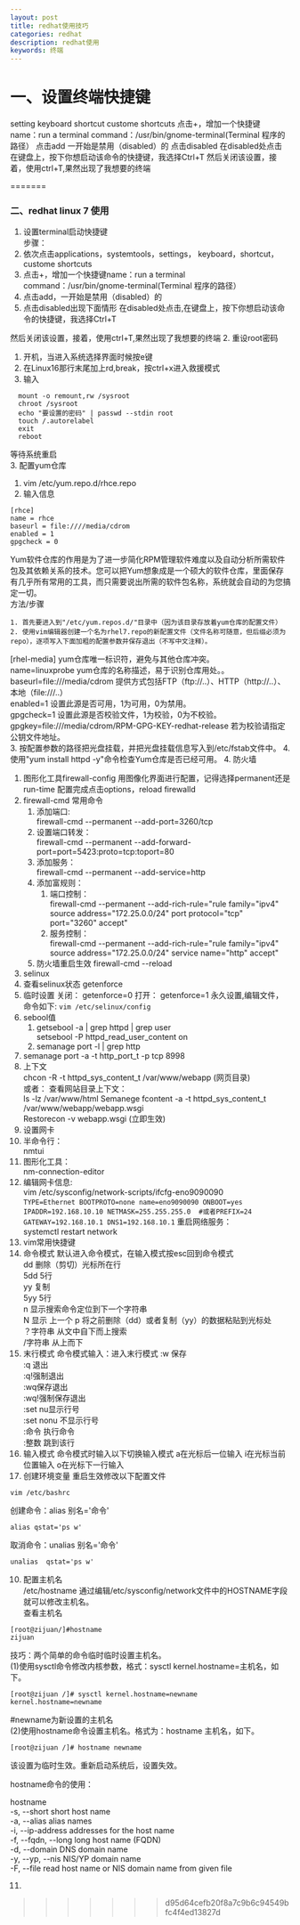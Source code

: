 ```yaml
---
layout: post
title: redhat使用技巧
categories: redhat
description: redhat使用
keywords: 终端
---
```


# 一、设置终端快捷键

setting keyboard
shortcut
custome shortcuts
点击+，增加一个快捷键
name：run a terminal
command：/usr/bin/gnome-terminal(Terminal 程序的路径）
  点击add
一开始是禁用（disabled）的
点击disabled
在disabled处点击
在键盘上，按下你想启动该命令的快捷键，我选择Ctrl+T
然后关闭该设置，接着，使用ctrl+T,果然出现了我想要的终端

=======

### 二、redhat linux 7 使用
1. 设置terminal启动快捷键  
步骤：
  1. 依次点击applications，systemtools，settings， keyboard，shortcut，custome shortcuts  
  2. 点击+，增加一个快捷键name：run a terminal
    command：/usr/bin/gnome-terminal(Terminal 程序的路径）
  3. 点击add，一开始是禁用（disabled）的
  4. 点击disabled出现下面情形
    在disabled处点击,在键盘上，按下你想启动该命令的快捷键，我选择Ctrl+T

  然后关闭该设置，接着，使用ctrl+T,果然出现了我想要的终端
2. 重设root密码

  1. 开机，当进入系统选择界面时候按e键
  2. 在Linux16那行末尾加上rd,break，按ctrl+x进入救援模式
  3. 输入
  ```
    mount -o remount,rw /sysroot
    chroot /sysroot
    echo "要设置的密码" | passwd --stdin root
    touch /.autorelabel
    exit
    reboot
  ```
  等待系统重启  
3. 配置yum仓库  
 1. vim /etc/yum.repo.d/rhce.repo
 2. 输入信息
 ```
 [rhce]
 name = rhce
 baseurl = file:////media/cdrom
 enabled = 1
 gpgcheck = 0
 ```
 Yum软件仓库的作用是为了进一步简化RPM管理软件难度以及自动分析所需软件包及其依赖关系的技术。您可以把Yum想象成是一个硕大的软件仓库，里面保存有几乎所有常用的工具，而只需要说出所需的软件包名称，系统就会自动的为您搞定一切。  
方法/步骤

    1. 首先要进入到"/etc/yum.repos.d/"目录中（因为该目录存放着yum仓库的配置文件）
    2. 使用vim编辑器创建一个名为rhel7.repo的新配置文件（文件名称可随意，但后缀必须为repo），逐项写入下面加粗的配置参数并保存退出（不写中文注释）。  
[rhel-media] yum仓库唯一标识符，避免与其他仓库冲突。    
name=linuxprobe yum仓库的名称描述，易于识别仓库用处。。    
baseurl=file:///media/cdrom 提供方式包括FTP（ftp://..）、HTTP（http://..）、本地（file:///..）  
enabled=1 设置此源是否可用，1为可用，0为禁用。  
gpgcheck=1 设置此源是否校验文件，1为校验，0为不校验。  
gpgkey=file:///media/cdrom/RPM-GPG-KEY-redhat-release 若为校验请指定公钥文件地址。  
    3. 按配置参数的路径把光盘挂载，并把光盘挂载信息写入到/etc/fstab文件中。
    4. 使用"yum install httpd -y"命令检查Yum仓库是否已经可用。
4. 防火墙
 1. 图形化工具firewall-config
    用图像化界面进行配置，记得选择permanent还是run-time
    配置完成点击options，reload firewalld
 2. firewall-cmd
 常用命令  
    1. 添加端口:   
 firewall-cmd --permanent --add-port=3260/tcp
    2. 设置端口转发：  
 firewall-cmd --permanent --add-forward-port=port=5423:proto=tcp:toport=80  
    3. 添加服务：  
 firewall-cmd --permanent --add-service=http  
    4. 添加富规则：  
        1. 端口控制：  
        firewall-cmd --permanent --add-rich-rule="rule family="ipv4" source address="172.25.0.0/24" port protocol="tcp" port="3260" accept"  
        2. 服务控制：  
        firewall-cmd --permanent --add-rich-rule="rule family="ipv4" source address="172.25.0.0/24" service name="http" accept"  
      5. 防火墙重启生效
        firewall-cmd --reload
5. selinux   
  1. 查看selinux状态
  getenforce
  2. 临时设置
    关闭： getenforce=0
    打开： getenforce=1
    永久设置,编辑文件，命令如下:
    ```
    vim /etc/selinux/config
    ```
  3. sebool值
       1. getsebool -a  | grep httpd | grep user  
      setsebool -P httpd_read_user_content on
       2. semanage port -l | grep http  
  4. semanage  port -a -t http_port_t -p tcp 8998
6. 上下文  
chcon -R -t httpd_sys_content_t /var/www/webapp  (网页目录)  
或者：
查看网站目录上下文：  
ls -lz /var/www/html
Semanege fcontent -a -t httpd_sys_content_t /var/www/webapp/webapp.wsgi  
Restorecon -v webapp.wsgi  (立即生效)
7. 设置网卡  
  1. 半命令行：  
nmtui  
  2. 图形化工具：  
nm-connection-editor  
  3. 编辑网卡信息:  
vim /etc/sysconfig/network-scripts/ifcfg-eno9090090  
    ```
    TYPE=Ethernet
    BOOTPROTO=none
    name=eno9090090
    ONBOOT=yes
    IPADDR=192.168.10.10
    NETMASK=255.255.255.0  #或者PREFIX=24
    GATEWAY=192.168.10.1
    DNS1=192.168.10.1
    ```
    重启网络服务：  
    systemctl restart network
8. vim常用快捷键
  1. 命令模式
  默认进入命令模式，在输入模式按esc回到命令模式  
  dd 删除（剪切）光标所在行  
  5dd 5行  
  yy 复制    
  5yy 5行    
  n 显示搜索命令定位到下一个字符串    
  N 显示  上一个
  p 将之前删除（dd）或者复制（yy）的数据粘贴到光标处  
  ？字符串 从文中自下而上搜索  
  /字符串 从上而下   
  2. 末行模式
  命令模式输入：进入末行模式
  :w 保存  
  :q 退出  
  :q!强制退出  
  :wq保存退出  
  :wq!强制保存退出  
  :set nu显示行号  
  :set nonu 不显示行号   
  :命令 执行命令  
  :整数 跳到该行  
  3. 输入模式
  命令模式时输入以下切换输入模式
  a在光标后一位输入
  i在光标当前位置输入
  o在光标下一行输入
9. 创建环境变量
重启生效修改以下配置文件
```
vim /etc/bashrc  
```
创建命令：alias 别名='命令'  
```
alias qstat='ps w'
```
取消命令：unalias 别名='命令'
```
unalias  qstat='ps w'
```
10. 配置主机名  
/etc/hostname
通过编辑/etc/sysconfig/network文件中的HOSTNAME字段就可以修改主机名。  
查看主机名
```
[root@zijuan/]#hostname
zijuan                             
```
技巧：两个简单的命令临时临时设置主机名。   
(1)使用sysctl命令修改内核参数，格式：sysctl kernel.hostname=主机名，如下。  
```
[root@zijuan /]# sysctl kernel.hostname=newname                                   
kernel.hostname=newname
```
 #newname为新设置的主机名  
(2)使用hostname命令设置主机名。格式为：hostname 主机名，如下。   
```
[root@zijuan /]# hostname newname
```
该设置为临时生效。重新启动系统后，设置失效。

hostname命令的使用：

hostname    
    -s, --short           short host name   
    -a, --alias           alias names   
    -i, --ip-address      addresses for the host name   
    -f, --fqdn, --long    long host name (FQDN)   
    -d, --domain          DNS domain name   
    -y, --yp, --nis       NIS/YP domain name   
    -F, --file            read host name or NIS domain name from given file  


11.
>>>>>>> d95d64cefb20f8a7c9b6c94549bfc4f4ed13827d
